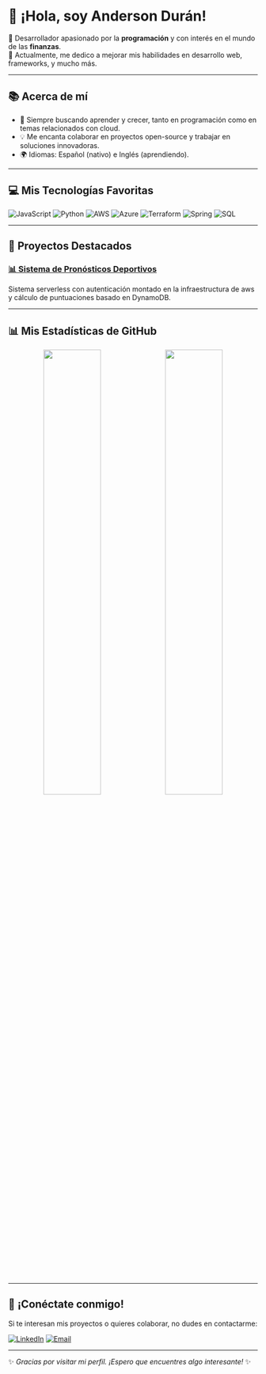 # 👋 ¡Hola, soy Anderson Durán!

🎯 Desarrollador apasionado por la **programación** y con interés en el mundo de las **finanzas**.  
🌱 Actualmente, me dedico a mejorar mis habilidades en desarrollo web, frameworks, y mucho más.

---

## 📚 Acerca de mí

- 🚀 Siempre buscando aprender y crecer, tanto en programación como en temas relacionados con cloud.
- 💡 Me encanta colaborar en proyectos open-source y trabajar en soluciones innovadoras.
- 🌍 Idiomas: Español (nativo) e Inglés (aprendiendo).

---

## 💻 Mis Tecnologías Favoritas

![JavaScript](https://img.shields.io/badge/-JavaScript-F7DF1E?style=flat-square&logo=javascript&logoColor=black)
![Python](https://img.shields.io/badge/-Python-3776AB?style=flat-square&logo=python&logoColor=white)
![AWS](https://img.shields.io/badge/-AWS-232F3E?style=flat-square&logo=amazon-aws&logoColor=white)
![Azure](https://img.shields.io/badge/-Azure-0078D4?style=flat-square&logo=microsoft-azure&logoColor=white)
![Terraform](https://img.shields.io/badge/-Terraform-623CE4?style=flat-square&logo=terraform&logoColor=white)
![Spring](https://img.shields.io/badge/-Spring-6DB33F?style=flat-square&logo=spring&logoColor=white)
![SQL](https://img.shields.io/badge/-SQL-336791?style=flat-square&logo=postgresql&logoColor=white)

---

## 🚀 Proyectos Destacados

### [📊 Sistema de Pronósticos Deportivos](https://github.com/AndersonD93/project_bets_manager)
Sistema serverless con autenticación montado en la infraestructura de aws y cálculo de puntuaciones basado en DynamoDB.


---

## 📊 Mis Estadísticas de GitHub

<p align="center">
  <img width="48%" src="https://github-readme-stats.vercel.app/api?username=AndersonD93&show_icons=true&theme=gruvbox" />
  <img width="48%" src="https://github-readme-stats.vercel.app/api/top-langs/?username=AndersonD93&layout=compact&theme=gruvbox" />
</p>

---

## 🌟 ¡Conéctate conmigo!

Si te interesan mis proyectos o quieres colaborar, no dudes en contactarme:

[![LinkedIn](https://img.shields.io/badge/-LinkedIn-blue?style=flat-square&logo=linkedin&logoColor=white)]([https://www.linkedin.com/in/anderson-johao-duran-sep%C3%BAlveda-b2b957135/](https://www.linkedin.com/in/johaoduran93/))  
[![Email](https://img.shields.io/badge/-johaoduranse@gmail.com-D14836?style=flat-square&logo=gmail&logoColor=white)](mailto:johaoduranse@gmail.com)

---

✨ *Gracias por visitar mi perfil. ¡Espero que encuentres algo interesante!* ✨
